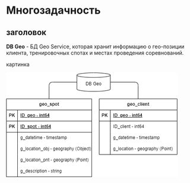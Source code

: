 # Многозадачность
## заголовок
<b>DB Geo</b> - БД Geo Service, которая хранит информацию о гео-позиции клиента, тренировочных спотах и местах проведения соревнований.

картинка

![DB Geo](https://github.com/Lana8888/trans-sport/blob/main/informational-view_db_geo.png)
